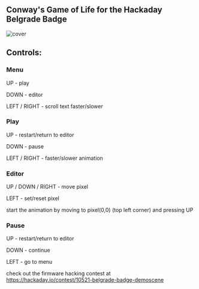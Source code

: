 ## Conway's Game of Life for the Hackaday Belgrade Badge

![cover](https://cdn.hackaday.io/files/10545451157280/animation.gif)

## Controls:
### Menu
UP - play

DOWN - editor

LEFT / RIGHT - scroll text faster/slower

### Play
UP - restart/return to editor

DOWN - pause

LEFT / RIGHT - faster/slower animation

### Editor
UP / DOWN / RIGHT - move pixel

LEFT - set/reset pixel

start the animation by moving to pixel(0,0) (top left corner) and pressing UP

### Pause
UP - restart/return to editor

DOWN - continue

LEFT - go to menu


check out the firmware hacking contest at https://hackaday.io/contest/10521-belgrade-badge-demoscene
